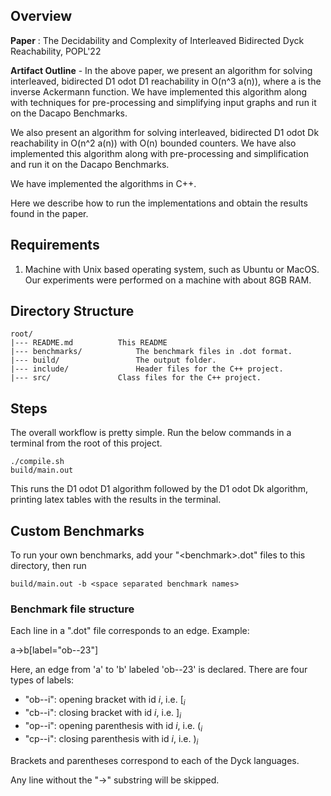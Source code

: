 


## Overview

**Paper** : The Decidability and Complexity of Interleaved Bidirected Dyck Reachability, POPL'22

**Artifact Outline** - In the above paper, we present an algorithm for solving interleaved, bidirected D1 odot D1 reachability in O(n^3 a(n)), where a is the inverse Ackermann function.
We have implemented this algorithm along with techniques for pre-processing and simplifying input graphs and run it on the Dacapo Benchmarks.

We also present an algorithm for solving interleaved, bidirected D1 odot Dk reachability in O(n^2 a(n)) with O(n) bounded counters.
We have also implemented this algorithm along with pre-processing and simplification and run it on the Dacapo Benchmarks.

We have implemented the algorithms in C++.

Here we describe how to run the implementations and obtain the results found in the paper.


## Requirements

1. Machine with Unix based operating system, such as Ubuntu or MacOS. Our experiments were performed on a machine with about 8GB RAM. 

## Directory Structure

```
root/
|--- README.md			This README 
|--- benchmarks/	        The benchmark files in .dot format.
|--- build/	                The output folder.
|--- include/		        Header files for the C++ project.
|--- src/		        Class files for the C++ project.

```

## Steps

The overall workflow is pretty simple. Run the below commands in a terminal from the root of this project.


```
./compile.sh
build/main.out 
```

This runs the D1 odot D1 algorithm followed by the D1 odot Dk algorithm, printing latex tables with the results in the terminal. 

## Custom Benchmarks

To run your own benchmarks, add your "\<benchmark\>.dot" files to this directory, then run 

```
build/main.out -b <space separated benchmark names>
```

### Benchmark file structure

Each line in a ".dot" file corresponds to an edge. Example:

a->b[label="ob--23"]

Here, an edge from 'a' to 'b' labeled 'ob--23' is declared. There are four types of labels:

 - "ob--i": opening bracket with id $i$, i.e. $[_i$
 - "cb--i": closing bracket with id $i$, i.e. $]_i$
 - "op--i": opening parenthesis with id $i$, i.e. $(_i$
 - "cp--i": closing parenthesis with id $i$, i.e. $)_i$

Brackets and parentheses correspond to each of the Dyck languages. 

Any line without the "->" substring will be skipped.